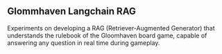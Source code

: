 ## Glommhaven Langchain RAG

Experiments on developing a RAG (Retriever-Augmented Generator) that understands the rulebook of the Gloomhaven board game, capable of answering any question in real time during gameplay.